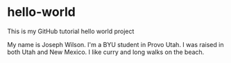 # hello-world
This is my GitHub tutorial hello world project

My name is Joseph Wilson. I'm a BYU student in Provo Utah. I was raised in both Utah and New Mexico. I like curry and long walks on the beach. 
